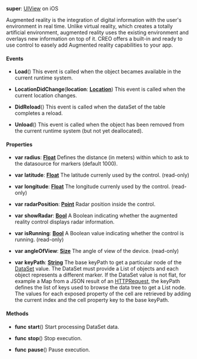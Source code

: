 **super**: [UIView](UIView.md) on iOS

Augmented reality is the integration of digital information with the user's environment in real time. Unlike virtual reality, which creates a totally artificial environment, augmented reality uses the existing environment and overlays new information on top of it. CREO offers a built-in and ready to use control to easely add Augmented reality capabilities to your app.



#### Events

* **Load**()
This event is called when the object becames available in the current runtime system.

* **LocationDidChange**(**location**: <strong>[Location](Location.md)</strong>)
This event is called when the current location changes.

* **DidReload**()
This event is called when the dataSet of the table completes a reload.

* **Unload**()
This event is called when the object has been removed from the current runtime system (but not yet deallocated).



#### Properties

* **var** **radius**: **[Float](../gravity/types.md)**
Defines the distance (in meters) within which to ask to the datasource for markers (default 1000).

* **var** **latitude**: **[Float](../gravity/types.md)**
The latitude currenly used by the control. \(read-only\)

* **var** **longitude**: **[Float](../gravity/types.md)**
The longitude currenly used by the control. \(read-only\)

* **var** **radarPosition**: **[Point](point.md)**
Radar position inside the control.

* **var** **showRadar**: **[Bool](../gravity/types.md)**
A Boolean indicating whether the augmented reality control displays radar information.

* **var** **isRunning**: **[Bool](../gravity/types.md)**
A Boolean value indicating whether the control is running. \(read-only\)

* **var** **angleOfView**: **[Size](size.md)**
The angle of view of the device. \(read-only\)

* **var** **keyPath**: **[String](../gravity/types.md)**
The base keyPath to get a particular node of the <a href="DataSet.html">DataSet</a> value. The DataSet must provide a List of objects and each object represents a different marker. If the DataSet value is not flat, for example a Map from a JSON result of an <a href="HTTPRequest.html">HTTPRequest</a>, the keyPath defines the list of keys used to browse the data tree to get a List node. The values for each exposed property of the cell are retrieved by adding the current index and the cell property key to the base keyPath.



#### Methods

* **func** **start**()
Start processing DataSet data.

* **func** **stop**()
Stop execution.

* **func** **pause**()
Pause execution.





